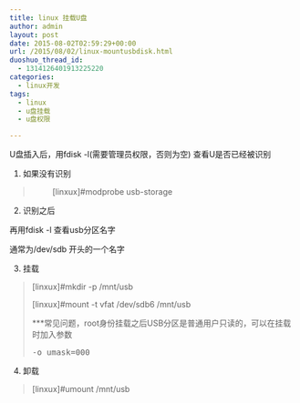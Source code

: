 ```yaml
---
title: linux 挂载U盘
author: admin
layout: post
date: 2015-08-02T02:59:29+00:00
url: /2015/08/02/linux-mountusbdisk.html
duoshuo_thread_id:
  - 1314126401913225220
categories:
  - linux开发
tags:
  - linux
  - u盘挂载
  - u盘权限

---
```

U盘插入后，用fdisk -l(需要管理员权限，否则为空) 查看U是否已经被识别

1. 如果没有识别

>          [linxux]#modprobe usb-storage

2. 识别之后

再用fdisk -l 查看usb分区名字

通常为/dev/sdb 开头的一个名字

3. 挂载<!--more-->

> [linxux]#mkdir -p /mnt/usb
> 
> [linxux]#mount -t vfat /dev/sdb6 /mnt/usb
> 
> \***常见问题，root身份挂载之后USB分区是普通用户只读的，可以在挂载时加入参数
> 
> <pre id="best-content-1722697460" class="best-text mb-10">-o umask=000</pre>

4. 卸载

> [linxux]#umount /mnt/usb

&nbsp;